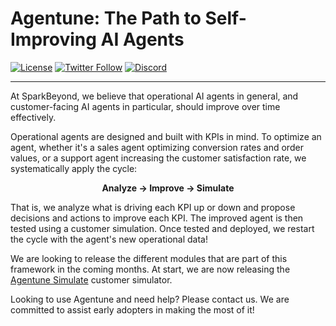 # Agentune: The Path to Self-Improving AI Agents

[![License](https://img.shields.io/badge/License-Apache%202.0-blue.svg)](https://opensource.org/licenses/Apache-2.0)
[![Twitter Follow](https://img.shields.io/twitter/follow/agentune_sb?style=social)](https://x.com/agentune_sb)
[![Discord](https://img.shields.io/badge/discord-join-blue?logo=discord&logoColor=white)](https://discord.gg/Hx5YYAaebz)

---

At SparkBeyond, we believe that operational AI agents in general, and customer-facing AI agents in particular, should improve over time effectively.

Operational agents are designed and built with KPIs in mind. To optimize an agent, whether it's a sales agent optimizing conversion rates and order values, or a support agent increasing the customer satisfaction rate, we systematically apply the cycle:

<div style="text-align: center">

**Analyze → Improve → Simulate**

</div>

That is, we analyze what is driving each KPI up or down and propose decisions and actions to improve each KPI. The improved agent is then tested using a customer simulation. Once tested and deployed, we restart the cycle with the agent's new operational data!

We are looking to release the different modules that are part of this framework in the coming months. At start, we are now releasing the <a  href="https://github.com/SparkBeyond/agentune/tree/main/agentune_simulate/">Agentune Simulate</a> customer simulator.

Looking to use Agentune and need help? Please contact us. We are committed to assist early adopters in making the most of it!